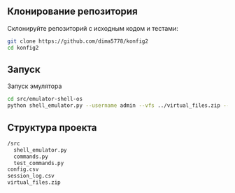 ## Клонирование репозитория
Склонируйте репозиторий с исходным кодом и тестами:
```bash
git clone https://github.com/dima5778/konfig2
cd konfig2
```

## Запуск
Запуск эмулятора
```bash
cd src/emulator-shell-os
python shell_emulator.py --username admin --vfs ../virtual_files.zip --log ../session_log.csv
```

## Структура проекта
```bash
/src
  shell_emulator.py
  commands.py
  test_commands.py
config.csv
session_log.csv
virtual_files.zip
```
